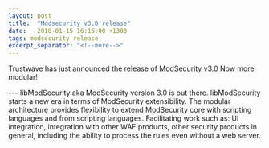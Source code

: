 ```yaml
---
layout: post
title:  "Modsecurity v3.0 release"
date:   2018-01-15 16:15:00 +1300
tags: modsecurity release
excerpt_separator: "<!--more-->"
---
```


Trustwave has just announced the release of [ModSecurity v3.0](https://www.trustwave.com/Resources/SpiderLabs-Blog/ModSecurity-Version-3-0-Announcement/) Now more modular!

--- <more>
libModSecurity aka ModSecurity version 3.0 is out there. libModSecurity starts a new era in terms of ModSecurity extensibility. The modular architecture provides flexibility to extend ModSecurity core with scripting languages and from scripting languages. Facilitating work such as: UI integration, integration with other WAF products, other security products in general, including the ability to process the rules even without a web server.
